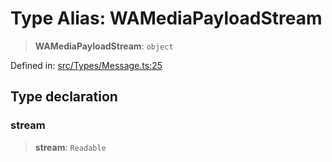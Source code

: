 # Type Alias: WAMediaPayloadStream

> **WAMediaPayloadStream**: `object`

Defined in: [src/Types/Message.ts:25](https://github.com/Riders004/Tv/blob/3d6aaf6f3efb499dc9d0ca82bb24083bb45a8478/src/Types/Message.ts#L25)

## Type declaration

### stream

> **stream**: `Readable`
